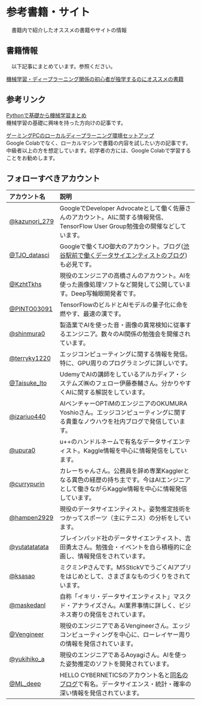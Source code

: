 # 参考書籍・サイト

　書籍内で紹介したオススメの書籍やサイトの情報

## 書籍情報
　以下記事にまとめています。参照ください。
 
[機械学習・ディープラーニング関係の初心者が独学するのにオススメの書籍](https://karaage.hatenadiary.jp/entry/2020/06/15/073000)

## 参考リンク

[Pythonで基礎から機械学習まとめ](https://karaage.hatenadiary.jp/machine-learning-study)  
機械学習の基礎に興味を持った方向けの記事です。

[ゲーミングPCのローカルディープラーニング環境セットアップ](https://zenn.dev/karaage0703/articles/e5c0943a3ad2db)  
Google Colabでなく、ローカルマシンで書籍の内容を試したい方の記事です。中級者以上の方を想定しています。初学者の方には、Google Colabで学習することをお勧めします。

## フォローすべきアカウント


| アカウント名 | 説明 |
|:--|:--|
| [@kazunori_279](https://twitter.com/kazunori_279)  | GoogleでDeveloper Advocateとして働く佐藤さんのアカウント。AIに関する情報発信、TensorFlow User Group勉強会の開催などしています。 |
| [@TJO_datasci](https://twitter.com/TJO_datasci)  | Googleで働くTJO御大のアカウント。ブログ([渋谷駅前で働くデータサイエンティストのブログ](https://tjo.hatenablog.com/))も必見です。 |
| [@KzhtTkhs](https://twitter.com/KzhtTkhs) | 現役のエンジニアの高橋さんのアカウント。AIを使った画像処理ソフトなど開発して公開しています。Deep写輪眼開発者です。 |
| [@PINTO03091](https://twitter.com/PINTO03091/) | TensorFlowのビルドとAIモデルの量子化に命を燃やす、最速の漢です。 |
| [@shinmura0](https://twitter.com/shinmura0) | 製造業でAIを使った音・画像の異常検知に従事するエンジニア。数々のAI関係の勉強会を開催されています。 |
| [@terryky1220](https://twitter.com/terryky1220) | エッジコンピューティングに関する情報を発信。特に、GPU周りのプログラミングに詳しいです。 |
| [@Taisuke_Ito](https://twitter.com/Taisuke_Ito) | UdemyでAIの講師をしているアルカディア・システムズ㈱のフェロー伊藤泰輔さん。分かりやすくAIに関する解説をしています。 |
| [@izariuo440](https://twitter.com/izariuo440) | AIベンチャーOPTiMのエンジニアのOKUMURA Yoshioさん。エッジコンピューティングに関する貴重なノウハウを社内ブログで発信しています。 |
| [@upura0](https://twitter.com/upura0) | u++のハンドルネームで有名なデータサイエンティスト。Kaggle情報を中心に情報発信をしています。 |
| [@currypurin](https://twitter.com/currypurin) | カレーちゃんさん。公務員を辞め専業Kagglerとなる異色の経歴の持ち主です。今はAIエンジニアとして働きながらKaggle情報を中心に情報発信しています。 |
| [@hampen2929](https://twitter.com/hampen2929/) | 現役のデータサイエンティスト。姿勢推定技術をつかってスポーツ（主にテニス）の分析をしています。 |
| [@yutatatatata](https://twitter.com/yutatatatata) | ブレインパッド社のデータサイエンティスト、吉田勇太さん。勉強会・イベントを自ら積極的に企画し、情報発信をされています。 |
| [@ksasao](https://twitter.com/ksasao) | ミクミンPさんです。M5StickVでうごくAIアプリをはじめとして、さまざまなものづくりをされています。 |
| [@maskedanl](https://twitter.com/maskedanl) | 自称「イキリ・データサイエンティスト」マスクド・アナライズさん。AI業界事情に詳しく、ビジネス寄りの発信をされています。 |
| [@Vengineer](https://twitter.com/Vengineer) | 現役のエンジニアであるVengineerさん。エッジコンピューティングを中心に、ローレイヤー周りの情報を発信されています。 |
| [@yukihiko_a](https://twitter.com/yukihiko_a) | 現役のエンジニアであるAoyagiさん。AIを使った姿勢推定のソフトを開発されています。 |
| [@ML_deep](https://twitter.com/ML_deep) | HELLO CYBERNETICSのアカウント名と[同名のブログ](https://www.hellocybernetics.tech/)で有名。データサイエンス・統計・確率の深い情報を発信されています。 |

